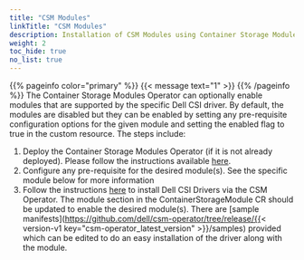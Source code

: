 ```yaml
---
title: "CSM Modules"
linkTitle: "CSM Modules"
description: Installation of CSM Modules using Container Storage Modules Operator
weight: 2
toc_hide: true 
no_list: true
---
```

{{% pageinfo color="primary" %}}
{{< message text="1" >}}
{{% /pageinfo %}}
The Container Storage Modules Operator can optionally enable modules that are supported by the specific Dell CSI driver. By default, the modules are disabled but they can be enabled by setting any pre-requisite configuration options for the given module and setting the enabled flag to true  in the custom resource.
The steps include:

1. Deploy the Container Storage Modules Operator (if it is not already deployed). Please follow the instructions available [here](../../operator/operatorinstallation_kubernetes).
2. Configure any pre-requisite for the desired module(s). See the specific module below for more information
3. Follow the instructions [here](../../) to install Dell CSI Drivers via the CSM Operator. The module section in the ContainerStorageModule CR should be updated to enable the desired module(s). There are [sample manifests](https://github.com/dell/csm-operator/tree/release/{{< version-v1 key="csm-operator_latest_version" >}}/samples) provided which can be edited to do an easy installation of the driver along with the module.
